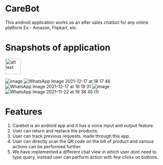 # CareBot
This android application works as an after sales chatbot for any online platform Ex:- Amazon, Flipkart, etc.

# Snapshots of application

<img src="![image](https://user-images.githubusercontent.com/71931532/146546638-2befb38c-a6f0-4b7d-b79b-f1e9300e2fff.png)" alt="alt text" width="50" height="50">

![image](https://user-images.githubusercontent.com/71931532/146546663-d61a9fe2-cc3a-4e33-a6d7-ef4dc509c89e.png)
![WhatsApp Image 2021-12-17 at 18 17 46](https://user-images.githubusercontent.com/71931532/146547251-ca17f321-edfe-4d07-a29b-2504ac8f5b26.jpeg)
![WhatsApp Image 2021-12-17 at 18 19 31](https://user-images.githubusercontent.com/71931532/146547284-f1a87a5d-0bb7-41bd-ae37-44c2676faab6.jpeg)
![image](https://user-images.githubusercontent.com/71931532/146547354-05ff341d-0df0-438a-8143-b3be74242dc2.png)
![WhatsApp Image 2021-11-22 at 19 38 45 (1)](https://user-images.githubusercontent.com/71931532/146547563-d10b54e9-29af-4db2-bdb7-3a382bfff8ce.jpeg)

# Features

1. Carebot is an android app and it has a voice input and output feature. 
2. User can return and replace the products.
3. User can track previous requests, made through this app.
4. User can directly scan the QR code on the bill of product and various actions can be performed further.
5. We have implemented a different chat view in which user dont need to type query, instead user can perform action with few clicks on buttons.


